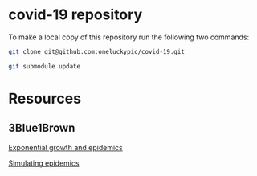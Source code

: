 # covid-19 repository

To make a local copy of this repository run the following two commands:

```bash
git clone git@github.com:oneluckypic/covid-19.git

git submodule update
```

# Resources

## 3Blue1Brown

[Exponential growth and epidemics](https://www.youtube.com/watch?v=Kas0tIxDvrg)

[Simulating epidemics](https://www.youtube.com/watch?v=gxAaO2rsdIs)

